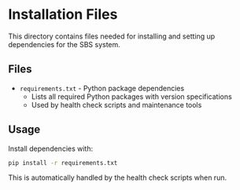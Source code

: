 # Installation Files

This directory contains files needed for installing and setting up dependencies for the SBS system.

## Files

- `requirements.txt` - Python package dependencies
  - Lists all required Python packages with version specifications
  - Used by health check scripts and maintenance tools

## Usage

Install dependencies with:
```bash
pip install -r requirements.txt
```

This is automatically handled by the health check scripts when run.